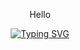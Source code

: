<p align="center">Hello</p>
<p align="center">
<a href="https://git.io/typing-svg"><img src="https://readme-typing-svg.demolab.com?font=Roboto+Mono&size=14&pause=1000&color=D9A648&random=false&width=435&lines=The+Jack+of+All+Trades;Web+developer;Video+Editor;Graphic+Designer;Content+Creator;And+Youtuber" alt="Typing SVG" /></a>
</p>

<!--
**amchatman/amchatman** is a ✨ _special_ ✨ repository because its `README.md` (this file) appears on your GitHub profile.

Here are some ideas to get you started:

- 🔭 I’m currently working on ...
- 🌱 I’m currently learning ...
- 👯 I’m looking to collaborate on ...
- 🤔 I’m looking for help with ...
- 💬 Ask me about ...
- 📫 How to reach me: ...
- 😄 Pronouns: ...
- ⚡ Fun fact: ...
-->
